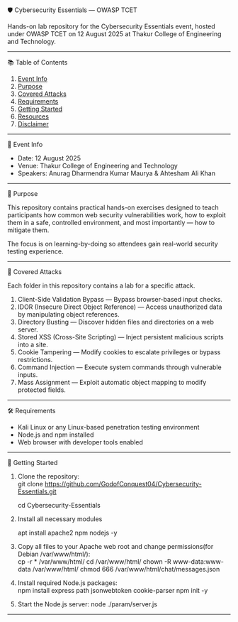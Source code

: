 🛡 Cybersecurity Essentials — OWASP TCET

Hands-on lab repository for the Cybersecurity Essentials event, hosted under OWASP TCET on 12 August 2025 at Thakur College of Engineering and Technology.

---

📚 Table of Contents

1. [Event Info](#-event-info)  
2. [Purpose](#-purpose)  
3. [Covered Attacks](#-covered-attacks)  
4. [Requirements](#-requirements)  
5. [Getting Started](#-getting-started)  
6. [Resources](#-resources)  
7. [Disclaimer](#-disclaimer)  

---

📅 Event Info

- Date: 12 August 2025  
- Venue: Thakur College of Engineering and Technology  
- Speakers: Anurag Dharmendra Kumar Maurya & Ahtesham Ali Khan  

---

🎯 Purpose

This repository contains practical hands-on exercises designed to teach participants how common web security vulnerabilities work, how to exploit them in a safe, controlled environment, and most importantly — how to mitigate them.

The focus is on learning-by-doing so attendees gain real-world security testing experience.

---

🧪 Covered Attacks

Each folder in this repository contains a lab for a specific attack.

1. Client-Side Validation Bypass — Bypass browser-based input checks.
2. IDOR (Insecure Direct Object Reference) — Access unauthorized data by manipulating object references.
3. Directory Busting — Discover hidden files and directories on a web server.  
4. Stored XSS (Cross-Site Scripting) — Inject persistent malicious scripts into a site. 
5. Cookie Tampering — Modify cookies to escalate privileges or bypass restrictions.
6. Command Injection — Execute system commands through vulnerable inputs.
7. Mass Assignment — Exploit automatic object mapping to modify protected fields. 

---

🛠 Requirements

- Kali Linux or any Linux-based penetration testing environment  
- Node.js and npm installed  
- Web browser with developer tools enabled  

---

🚀 Getting Started

1. Clone the repository:  
   git clone https://github.com/GodofConquest04/Cybersecurity-Essentials.git
   
   cd Cybersecurity-Essentials
   
   
3. Install all necessary modules

   apt install apache2 npm nodejs -y
   
3. Copy all files to your Apache web root and change permissions(for Debian /var/www/html/):  
   cp -r * /var/www/html/
   cd /var/www/html/
   chown -R www-data:www-data /var/www/html/
   chmod 666 /var/www/html/chat/messages.json

4. Install required Node.js packages:  
   npm install express path jsonwebtoken cookie-parser
   npm init -y

5. Start the Node.js server:
   node ./param/server.js
---

